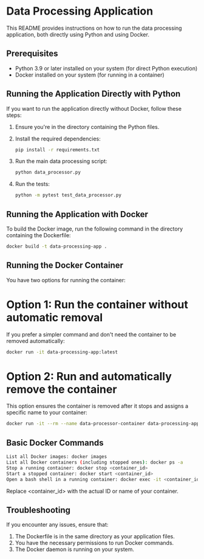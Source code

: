 # Data Processing Application

This README provides instructions on how to run the data processing application, both directly using Python and using Docker.

## Prerequisites

- Python 3.9 or later installed on your system (for direct Python execution)
- Docker installed on your system (for running in a container)

## Running the Application Directly with Python
If you want to run the application directly without Docker, follow these steps:

1. Ensure you're in the directory containing the Python files.

2. Install the required dependencies:
   ```bash
   pip install -r requirements.txt
3. Run the main data processing script:
   ```bash
   python data_processor.py
   ```
4. Run the tests:
   ```bash
   python -m pytest test_data_processor.py
   ```

## Running the Application with Docker

To build the Docker image, run the following command in the directory containing the Dockerfile:

```bash
docker build -t data-processing-app .
```

## Running the Docker Container
You have two options for running the container:
# Option 1: Run the container without automatic removal
If you prefer a simpler command and don't need the container to be removed automatically:
```bash
docker run -it data-processing-app:latest
```

# Option 2: Run and automatically remove the container
This option ensures the container is removed after it stops and assigns a specific name to your container:

```bash
docker run -it --rm --name data-processor-container data-processing-app
```

## Basic Docker Commands
```bash
List all Docker images: docker images
List all Docker containers (including stopped ones): docker ps -a
Stop a running container: docker stop <container_id>
Start a stopped container: docker start <container_id>
Open a bash shell in a running container: docker exec -it <container_id> /bin/bash
```
Replace <container_id> with the actual ID or name of your container.

## Troubleshooting
If you encounter any issues, ensure that:

1. The Dockerfile is in the same directory as your application files.
2. You have the necessary permissions to run Docker commands.
3. The Docker daemon is running on your system.
